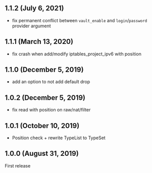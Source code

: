 ## 1.1.2 (July 6, 2021)
* fix permanent conflict between `vault_enable` and `login`/`password` provider argument 

## 1.1.1 (March 13, 2020)
* fix crash when add/modify iptables_project_ipv6 with position

## 1.1.0 (December 5, 2019)
* add an option to not add default drop

## 1.0.2 (December 5, 2019)
* fix read with position on raw/nat/filter

## 1.0.1 (October 10, 2019)
* Position check + rewrite TypeList to TypeSet

## 1.0.0 (August 31, 2019)

First release
